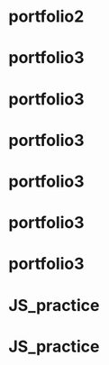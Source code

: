 # portfolio2
# portfolio3
# portfolio3
# portfolio3
# portfolio3
# portfolio3
# portfolio3
# JS_practice
# JS_practice
